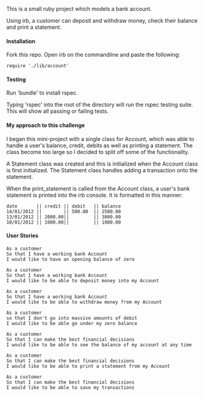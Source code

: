 This is a small ruby project which models a bank account.

Using irb, a customer can deposit and withdraw money, check their balance and print a statement.

#### Installation

Fork this repo.
Open irb on the commandline and paste the following:

```
require './lib/account'
```

#### Testing

Run 'bundle' to install rspec.

Typing 'rspec' into the root of the directory will run the rspec testing suite. This will show all passing or failing tests.

#### My approach to this challenge

I began this mini-project with a single class for Account, which was able to handle a user's balance, credit, debits as well as printing a statement.
The class become too large so I decided to split off some of the functionality.

A Statement class was created and this is initialized when the Account class is first initialized.  The Statement class handles adding a transaction onto the statement.

When the print_statement is called from the Account class, a user's bank statement is printed into the irb console.  It is formatted in this manner:

```
date       || credit || debit   || balance
14/01/2012 ||        || 500.00  || 2500.00
13/01/2012 || 2000.00||         || 3000.00
10/01/2012 || 1000.00||         || 1000.00
```


#### User Stories
```
As a customer
So that I have a working bank Account
I would like to have an opening balance of zero
```
```
As a customer
So that I have a working bank Account
I would like to be able to deposit money into my Account
```
```
As a customer
So that I have a working bank Account
I would like to be able to withdraw money from my Account
```
```
As a customer
so that I don't go into massive amounts of debit
I would like to be able go under my zero balance
```
```
As a customer
So that I can make the best financial decisions
I would like to be able to see the balance of my account at any time
```
```
As a customer
So that I can make the best financial decisions
I would like to be able to print a statement from my Account
```
```
As a customer
So that I can make the best financial decisions
I would like to be able to save my transactions
```
